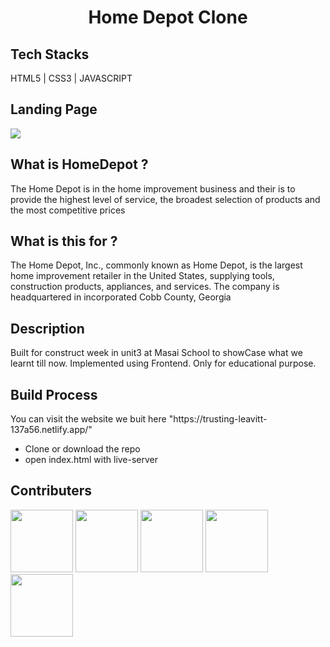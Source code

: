 <h1><center>Home Depot Clone</center></h1>

## Tech Stacks

<p> HTML5 | CSS3 | JAVASCRIPT</p>

## Landing Page
<a href = "https://trusting-leavitt-137a56.netlify.app/"><img src ="https://www.reviewsxp.com/blog/wp-content/uploads/2020/05/Home-Depot.jpg"/> </a>

## What is HomeDepot ?

<p>The Home Depot is in the home improvement business and their is to provide the highest level of service, the broadest selection of products and the most competitive prices</p>

## What is this for ? 

<p>The Home Depot, Inc., commonly known as Home Depot, is the largest home improvement retailer in the United States, supplying tools, construction products, appliances, and services. The company is headquartered in incorporated Cobb County, Georgia</p>

## Description

<p>Built for construct week in unit3 at Masai School to showCase what we learnt till now. Implemented using Frontend. Only for educational purpose.</p>

## Build Process

<p> You can visit the website we buit here "https://trusting-leavitt-137a56.netlify.app/" </p>

<ul>
  <li>Clone or download the repo</li>
  <li>open index.html with live-server</li>
</ul>

## Contributers

<a href = "https://github.com/SakethReddy1111"><img src = "https://avatars.githubusercontent.com/u/95850230?v=4" width=100px/></a>
<a href = "https://github.com/Uditkishore"><img src = "https://avatars.githubusercontent.com/u/95956949?v=4"  width=100px/></a>
<a href = "https://github.com/Fatima2400"><img src = "https://avatars.githubusercontent.com/u/96168561?v=4"  width=100px/></a>
<a href = "https://github.com/hanu329"><img src = "https://avatars.githubusercontent.com/u/95962474?v=4"  width=100px/></a>
<a href = "https://github.com/hanu329"><img src = "https://avatars.githubusercontent.com/u/44902527?v=4"  width=100px/></a>
